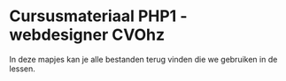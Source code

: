 # Cursusmateriaal PHP1 - webdesigner CVOhz

In deze mapjes kan je alle bestanden terug vinden die we gebruiken in de lessen. 